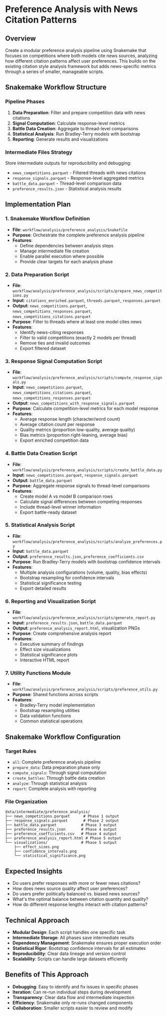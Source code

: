 # Preference Analysis with News Citation Patterns

## Overview
Create a modular preference analysis pipeline using Snakemake that focuses on competitions where both models cite news sources, analyzing how different citation patterns affect user preferences. This builds on the existing citation style analysis framework but adds news-specific metrics through a series of smaller, manageable scripts.

## Snakemake Workflow Structure

### Pipeline Phases
1. **Data Preparation**: Filter and prepare competition data with news citations
2. **Signal Computation**: Calculate response-level metrics
3. **Battle Data Creation**: Aggregate to thread-level comparisons
4. **Statistical Analysis**: Run Bradley-Terry models with bootstrap
5. **Reporting**: Generate results and visualizations

### Intermediate Files Strategy
Store intermediate outputs for reproducibility and debugging:
- `news_competitions.parquet` - Filtered threads with news citations
- `response_signals.parquet` - Response-level aggregated metrics
- `battle_data.parquet` - Thread-level comparison data
- `preference_results.json` - Statistical analysis results

## Implementation Plan

### 1. Snakemake Workflow Definition
- **File**: `workflow/analysis/preference_analysis/Snakefile`
- **Purpose**: Orchestrate the complete preference analysis pipeline
- **Features**:
  - Define dependencies between analysis steps
  - Manage intermediate file creation
  - Enable parallel execution where possible
  - Provide clear targets for each analysis phase

### 2. Data Preparation Script
- **File**: `workflow/analysis/preference_analysis/scripts/prepare_news_competitions.py`
- **Input**: `citations_enriched.parquet`, `threads.parquet`, `responses.parquet`
- **Output**: `news_competitions.parquet`, `news_competitions_responses.parquet`, `news_competitions_citations.parquet`
- **Purpose**: Filter to threads where at least one model cites news
- **Features**:
  - Identify news-citing responses
  - Filter to valid competitions (exactly 2 models per thread)
  - Remove ties and invalid outcomes
  - Export filtered dataset

### 3. Response Signal Computation Script
- **File**: `workflow/analysis/preference_analysis/scripts/compute_response_signals.py`
- **Input**: `news_competitions.parquet`, `news_competitions_citations.parquet`, `news_competitions_responses.parquet`
- **Output**: `news_competitions_with_response_signals.parquet`
- **Purpose**: Calculate competition-level metrics for each model response
- **Features**:
  - Average response length (character/word count)
  - Average citation count per response
  - Quality metrics (proportion low-quality, average quality)
  - Bias metrics (proportion right-leaning, average bias)
  - Export enriched competition data

### 4. Battle Data Creation Script
- **File**: `workflow/analysis/preference_analysis/scripts/create_battle_data.py`
- **Input**: `news_competitions.parquet`, `response_signals.parquet`
- **Output**: `battle_data.parquet`
- **Purpose**: Aggregate response signals to thread-level comparisons
- **Features**:
  - Create model A vs model B comparison rows
  - Calculate signal differences between competing responses
  - Include thread-level winner information
  - Export battle-ready dataset

### 5. Statistical Analysis Script
- **File**: `workflow/analysis/preference_analysis/scripts/analyze_preferences.py`
- **Input**: `battle_data.parquet`
- **Output**: `preference_results.json`, `preference_coefficients.csv`
- **Purpose**: Run Bradley-Terry models with bootstrap confidence intervals
- **Features**:
  - Multiple analysis configurations (volume, quality, bias effects)
  - Bootstrap resampling for confidence intervals
  - Statistical significance testing
  - Export detailed results

### 6. Reporting and Visualization Script
- **File**: `workflow/analysis/preference_analysis/scripts/generate_report.py`
- **Input**: `preference_results.json`, `battle_data.parquet`
- **Output**: `preference_analysis_report.html`, visualization PNGs
- **Purpose**: Create comprehensive analysis report
- **Features**:
  - Executive summary of findings
  - Effect size visualizations
  - Statistical significance plots
  - Interactive HTML report

### 7. Utility Functions Module
- **File**: `workflow/analysis/preference_analysis/scripts/preference_utils.py`
- **Purpose**: Shared functions across scripts
- **Features**:
  - Bradley-Terry model implementation
  - Bootstrap resampling utilities
  - Data validation functions
  - Common statistical operations

## Snakemake Workflow Configuration

### Target Rules
- `all`: Complete preference analysis pipeline
- `prepare_data`: Data preparation phase only
- `compute_signals`: Through signal computation
- `create_battles`: Through battle data creation
- `analyze`: Through statistical analysis
- `report`: Complete analysis with reporting

### File Organization
```
data/intermediate/preference_analysis/
├── news_competitions.parquet      # Phase 1 output
├── response_signals.parquet       # Phase 2 output
├── battle_data.parquet           # Phase 3 output
├── preference_results.json       # Phase 4 output
├── preference_coefficients.csv   # Phase 4 output
├── preference_analysis_report.html # Phase 5 output
└── visualizations/               # Phase 5 output
    ├── effect_sizes.png
    ├── confidence_intervals.png
    └── statistical_significance.png
```

## Expected Insights
- Do users prefer responses with more or fewer news citations?
- How does news source quality affect user preferences?
- Do users prefer politically balanced vs. biased news sources?
- What's the optimal balance between citation quantity and quality?
- How do different response lengths interact with citation patterns?

## Technical Approach
- **Modular Design**: Each script handles one specific task
- **Intermediate Storage**: All phases save intermediate results
- **Dependency Management**: Snakemake ensures proper execution order
- **Statistical Rigor**: Bootstrap confidence intervals for all estimates
- **Reproducibility**: Clear data lineage and version control
- **Scalability**: Scripts can handle large datasets efficiently

## Benefits of This Approach
- **Debugging**: Easy to identify and fix issues in specific phases
- **Iteration**: Can re-run individual steps during development
- **Transparency**: Clear data flow and intermediate inspection
- **Efficiency**: Snakemake only re-runs changed components
- **Collaboration**: Smaller scripts easier to review and modify